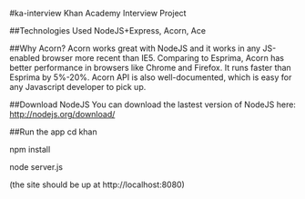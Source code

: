 #ka-interview
Khan Academy Interview Project

##Technologies Used
NodeJS+Express, Acorn, Ace

##Why Acorn?
Acorn works great with NodeJS and it works in any JS-enabled browser more recent than IE5. Comparing to Esprima, Acorn has better performance in browsers like Chrome and Firefox. It runs faster than Esprima by 5%-20%. Acorn API is also well-documented, which is easy for any Javascript developer to pick up.

##Download NodeJS
You can download the lastest version of NodeJS here: http://nodejs.org/download/

##Run the app
cd khan 

npm install

node server.js

(the site should be up at http://localhost:8080)